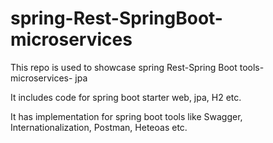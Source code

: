 # spring-Rest-SpringBoot-microservices
This repo is used to showcase spring Rest-Spring Boot tools-microservices- jpa

It includes code for spring boot starter web, jpa, H2 etc.

It has implementation for spring boot tools like Swagger, Internationalization, Postman, Heteoas etc.
